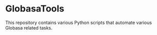 # GlobasaTools

This repository contains various Python scripts that automate various Globasa related tasks.
